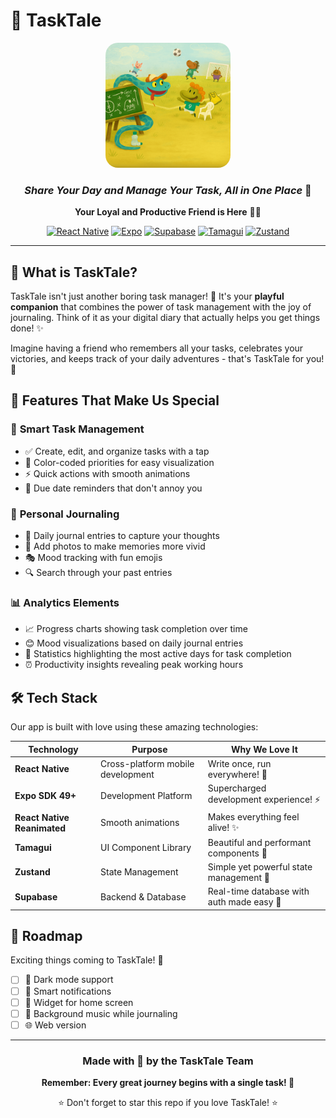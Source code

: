 # 📱 TaskTale

<div align="center">
  <img src="assets/images/logo.png" alt="TaskTale Logo" width="200" height="200" style="border-radius: 20px;">
  
  ### *Share Your Day and Manage Your Task, All in One Place* 🌟
  
  **Your Loyal and Productive Friend is Here** 🤖💖
  
  [![React Native](https://img.shields.io/badge/React%20Native-0.72+-61DAFB?style=for-the-badge&logo=react&logoColor=white)](https://reactnative.dev/)
  [![Expo](https://img.shields.io/badge/Expo-49+-000020?style=for-the-badge&logo=expo&logoColor=white)](https://expo.dev/)
  [![Supabase](https://img.shields.io/badge/Supabase-3ECF8E?style=for-the-badge&logo=supabase&logoColor=white)](https://supabase.com/)
  [![Tamagui](https://img.shields.io/badge/Tamagui-000000?style=for-the-badge&logo=tamagui&logoColor=white)](https://tamagui.dev/)
  [![Zustand](https://img.shields.io/badge/Zustand-FF6B35?style=for-the-badge&logo=react&logoColor=white)](https://zustand-demo.pmnd.rs/)
  
</div>

---

## 🎯 What is TaskTale?

TaskTale isn't just another boring task manager! 🙈 It's your **playful companion** that combines the power of task management with the joy of journaling. Think of it as your digital diary that actually helps you get things done! ✨

Imagine having a friend who remembers all your tasks, celebrates your victories, and keeps track of your daily adventures - that's TaskTale for you! 🎉

## 🌈 Features That Make Us Special

### 📝 **Smart Task Management**

-   ✅ Create, edit, and organize tasks with a tap
-   🎨 Color-coded priorities for easy visualization
-   ⚡ Quick actions with smooth animations
-   📅 Due date reminders that don't annoy you

### 📖 **Personal Journaling**

-   🌅 Daily journal entries to capture your thoughts
-   📸 Add photos to make memories more vivid
-   🎭 Mood tracking with fun emojis
-   🔍 Search through your past entries

### 📊 **Analytics Elements**

-   📈 Progress charts showing task completion over time
-   😊 Mood visualizations based on daily journal entries
-   📅 Statistics highlighting the most active days for task completion
-   ⏰ Productivity insights revealing peak working hours

## 🛠️ Tech Stack

Our app is built with love using these amazing technologies:

| Technology                  | Purpose                           | Why We Love It                            |
| --------------------------- | --------------------------------- | ----------------------------------------- |
| **React Native**            | Cross-platform mobile development | Write once, run everywhere! 📱            |
| **Expo SDK 49+**            | Development Platform              | Supercharged development experience! ⚡   |
| **React Native Reanimated** | Smooth animations                 | Makes everything feel alive! ✨           |
| **Tamagui**                 | UI Component Library              | Beautiful and performant components 🎨    |
| **Zustand**                 | State Management                  | Simple yet powerful state management 🐻   |
| **Supabase**                | Backend & Database                | Real-time database with auth made easy 🚀 |

## 🎯 Roadmap

Exciting things coming to TaskTale! 🚀

-   [ ] 🌙 Dark mode support
-   [ ] 🔔 Smart notifications
-   [ ] 📱 Widget for home screen
-   [ ] 🎵 Background music while journaling
-   [ ] 🌐 Web version

---

<div align="center">
  
  ### Made with 💖 by the TaskTale Team
  
  **Remember: Every great journey begins with a single task! 🌟**
  
  ⭐ Don't forget to star this repo if you love TaskTale! ⭐
  
</div>
